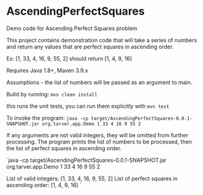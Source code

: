 # AscendingPerfectSquares
Demo code for Ascending Perfect Squares problem

This project contains demonstration code that will take a series of numbers and return any values that are perfect squares in ascending order.

Ex: [1, 33, 4, 16, 9, 55, 2] should return [1, 4, 9, 16]


Requires Java 1.8+, Maven 3.9.x

Assumptions - the list of numbers will be passed as an argument to main.  

Build by running:
`mvn clean install`

this runs the unit tests, you can run them explicitly with
`mvn test`

To invoke the program:
`java -cp target/AscendingPerfectSquares-0.0.1-SNAPSHOT.jar org.tarver.app.Demo 1 33 4 16 9 55 2`

If any arguments are not valid integers, they will be omitted from further processing.
The program prints the list of numbers to be processed, then the list of perfect squares in ascending order.

`java -cp target/AscendingPerfectSquares-0.0.1-SNAPSHOT.jar org.tarver.app.Demo 1 33 4 16 9 55 2

List of valid integers:
[1, 33, 4, 16, 9, 55, 2]
List of perfect squares in ascending order:
[1, 4, 9, 16]
`
